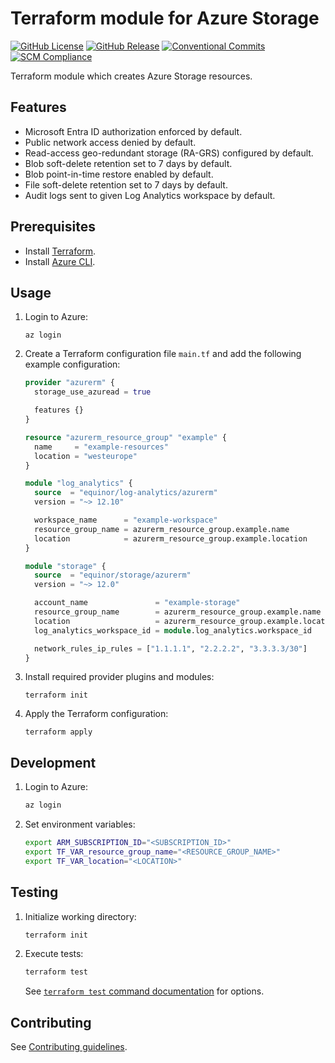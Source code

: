 # Terraform module for Azure Storage

[![GitHub License](https://img.shields.io/github/license/equinor/terraform-azurerm-storage)](LICENSE)
[![GitHub Release](https://img.shields.io/github/v/release/equinor/terraform-azurerm-storage)](https://github.com/equinor/terraform-azurerm-storage/releases/latest)
[![Conventional Commits](https://img.shields.io/badge/Conventional%20Commits-1.0.0-%23FE5196?logo=conventionalcommits&logoColor=white)](https://conventionalcommits.org)
[![SCM Compliance](https://scm-compliance-api.radix.equinor.com/repos/equinor/terraform-azurerm-storage/badge)](https://developer.equinor.com/governance/scm-policy/)

Terraform module which creates Azure Storage resources.

## Features

- Microsoft Entra ID authorization enforced by default.
- Public network access denied by default.
- Read-access geo-redundant storage (RA-GRS) configured by default.
- Blob soft-delete retention set to 7 days by default.
- Blob point-in-time restore enabled by default.
- File soft-delete retention set to 7 days by default.
- Audit logs sent to given Log Analytics workspace by default.

## Prerequisites

- Install [Terraform](https://developer.hashicorp.com/terraform/install).
- Install [Azure CLI](https://learn.microsoft.com/en-us/cli/azure/install-azure-cli).

## Usage

1. Login to Azure:

    ```console
    az login
    ```

1. Create a Terraform configuration file `main.tf` and add the following example configuration:

    ```terraform
    provider "azurerm" {
      storage_use_azuread = true

      features {}
    }

    resource "azurerm_resource_group" "example" {
      name     = "example-resources"
      location = "westeurope"
    }

    module "log_analytics" {
      source  = "equinor/log-analytics/azurerm"
      version = "~> 12.10"

      workspace_name      = "example-workspace"
      resource_group_name = azurerm_resource_group.example.name
      location            = azurerm_resource_group.example.location
    }

    module "storage" {
      source  = "equinor/storage/azurerm"
      version = "~> 12.0"

      account_name               = "example-storage"
      resource_group_name        = azurerm_resource_group.example.name
      location                   = azurerm_resource_group.example.location
      log_analytics_workspace_id = module.log_analytics.workspace_id

      network_rules_ip_rules = ["1.1.1.1", "2.2.2.2", "3.3.3.3/30"]
    }
    ```

1. Install required provider plugins and modules:

    ```console
    terraform init
    ```

1. Apply the Terraform configuration:

    ```console
    terraform apply
    ```

## Development

1. Login to Azure:

    ```bash
    az login
    ```

1. Set environment variables:

    ```bash
    export ARM_SUBSCRIPTION_ID="<SUBSCRIPTION_ID>"
    export TF_VAR_resource_group_name="<RESOURCE_GROUP_NAME>"
    export TF_VAR_location="<LOCATION>"
    ```

## Testing

1. Initialize working directory:

    ```bash
    terraform init
    ```

1. Execute tests:

    ```bash
    terraform test
    ```

    See [`terraform test` command documentation](https://developer.hashicorp.com/terraform/cli/commands/test) for options.

## Contributing

See [Contributing guidelines](https://github.com/equinor/terraform-baseline/blob/main/CONTRIBUTING.md).
